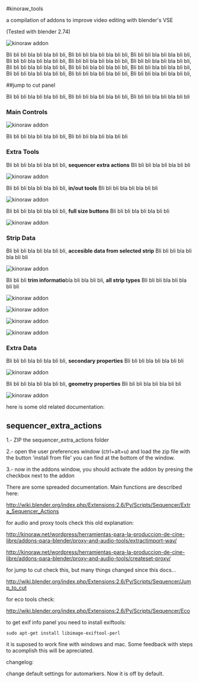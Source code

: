 #kinoraw_tools

a compilation of addons to improve video editing with blender's VSE

(Tested with blender 2.74)

![kinoraw addon](/imgs/kinoraw_addon.png?raw=true "kinoraw addon")

Bli bli bli bla bli bla bli bli, Bli bli bli bla bli bla bli bli, Bli bli bli bla bli bla bli bli, Bli bli bli bla bli bla bli bli, Bli bli bli bla bli bla bli bli, Bli bli bli bla bli bla bli bli, Bli bli bli bla bli bla bli bli, Bli bli bli bla bli bla bli bli, Bli bli bli bla bli bla bli bli, Bli bli bli bla bli bla bli bli, Bli bli bli bla bli bla bli bli, Bli bli bli bla bli bla bli bli, 

##jump to cut panel

Bli bli bli bla bli bla bli bli, Bli bli bli bla bli bla bli bli, Bli bli bli bla bli bla bli bli

### Main Controls

![kinoraw addon](/imgs/jump_to_cut_panel_001.png?raw=true "kinoraw addon")

Bli bli bli bla bli bla bli bli, Bli bli bli bla bli bla bli bli

### Extra Tools

Bli bli bli bla bli bla bli bli, **sequencer extra actions** Bli bli bli bla bli bla bli bli

![kinoraw addon](/imgs/jump_to_cut_tools2.png?raw=true "kinoraw addon")

Bli bli bli bla bli bla bli bli, **in/out tools** Bli bli bli bla bli bla bli bli

![kinoraw addon](/imgs/jump_to_cut_tools1.png?raw=true "kinoraw addon")

Bli bli bli bla bli bla bli bli, **full size buttons** Bli bli bli bla bli bla bli bli

![kinoraw addon](/imgs/jump_to_cut_tools3.png?raw=true "kinoraw addon")

### Strip Data

Bli bli bli bla bli bla bli bli, **accesible data from selected strip** Bli bli bli bla bli bla bli bli

![kinoraw addon](/imgs/jump_to_cut_info_movie.png?raw=true "kinoraw addon")

Bli bli bli **trim informatio**bla bli bla bli bli, **all strip types** Bli bli bli bla bli bla bli bli

![kinoraw addon](/imgs/jump_to_cut_info_color.png?raw=true "kinoraw addon")

![kinoraw addon](/imgs/jump_to_cut_info_wipe.png?raw=true "kinoraw addon")

![kinoraw addon](/imgs/jump_to_cut_info_speed.png?raw=true "kinoraw addon")

![kinoraw addon](/imgs/jump_to_cut_info_blur.png?raw=true "kinoraw addon")

### Extra Data

Bli bli bli bla bli bla bli bli, **secondary properties** Bli bli bli bla bli bla bli bli

![kinoraw addon](/imgs/jump_to_cut_info_sound.png?raw=true "kinoraw addon")

Bli bli bli bla bli bla bli bli, **geometry properties** Bli bli bli bla bli bla bli bli

![kinoraw addon](/imgs/jump_to_cut_info_image.png?raw=true "kinoraw addon")











here is some old related documentation:

sequencer_extra_actions
-----------------------

1.- ZIP the sequencer_extra_actions folder

2.- open the user preferences window (ctrl+alt+u) and load the zip file with the button 'install from file' you can find at the bottom of the window.

3.- now in the addons window, you should activate the addon by presing the checkbox next to the addon 


There are some spreaded documentation. Main functions are described here:

http://wiki.blender.org/index.php/Extensions:2.6/Py/Scripts/Sequencer/Extra_Sequencer_Actions

for audio and proxy tools check this old explanation:

http://kinoraw.net/wordpress/herramientas-para-la-produccion-de-cine-libre/addons-para-blender/proxy-and-audio-tools/extractimport-wav/

http://kinoraw.net/wordpress/herramientas-para-la-produccion-de-cine-libre/addons-para-blender/proxy-and-audio-tools/createset-proxy/

for jump to cut check this, but many things changed since this docs...

http://wiki.blender.org/index.php/Extensions:2.6/Py/Scripts/Sequencer/Jump_to_cut

for eco tools check:

http://wiki.blender.org/index.php/Extensions:2.6/Py/Scripts/Sequencer/Eco

to get exif info panel you need to install exiftools:

    sudo apt-get install libimage-exiftool-perl

it is suposed to work fine with windows and mac. Some feedback with steps to acomplish this will be apreciated.


changelog:

change default settings for automarkers. Now it is off by default.

